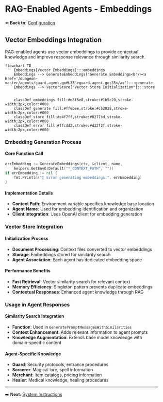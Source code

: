 # RAG-Enabled Agents - Embeddings

⬅️ **Back to:** [Configuration](202-rag-enabled-agents-configuration.md)

## Vector Embeddings Integration

RAG-enabled agents use vector embeddings to provide contextual knowledge and improve response relevance through similarity search.

```mermaid
flowchart TD
    Embeddings[Vector Embeddings]:::embeddings
    Embeddings --> GenerateEmbeddings("Generate Embeddings<br/><a href='/dungeon-master/agents/guard.agent.go#L35'>guard.agent.go:35</a>"):::generate
    Embeddings --> VectorStore["Vector Store Initialization"]:::store


    classDef embeddings fill:#e8f5e8,stroke:#1b5e20,stroke-width:2px,color:#000
    classDef generate fill:#ffebee,stroke:#c62828,stroke-width:2px,color:#000
    classDef store fill:#e4f7ff,stroke:#0277bd,stroke-width:2px,color:#000
    classDef error fill:#ffcdd2,stroke:#d32f2f,stroke-width:2px,color:#000
```

### Embedding Generation Process

#### Core Function Call
```go
errEmbedding := GenerateEmbeddings(ctx, &client, name,
    helpers.GetEnvOrDefault("*_CONTEXT_PATH", ""))
if errEmbedding != nil {
    fmt.Println("🔶 Error generating embeddings:", errEmbedding)
}
```

#### Implementation Details
- **Context Path**: Environment variable specifies knowledge base location
- **Agent Name**: Used for embedding identification and organization
- **Client Integration**: Uses OpenAI client for embedding generation


### Vector Store Integration

#### Initialization Process
- **Document Processing**: Context files converted to vector embeddings
- **Storage**: Embeddings stored for similarity search
- **Agent Association**: Each agent has dedicated embedding space

#### Performance Benefits
- **Fast Retrieval**: Vector similarity search for relevant context
- **Memory Efficiency**: Singleton pattern prevents duplicate embeddings
- **Contextual Responses**: Enhanced agent knowledge through RAG

### Usage in Agent Responses

#### Similarity Search Integration
- **Function**: Used in `GeneratePromptMessagesWithSimilarities`
- **Context Enhancement**: Adds relevant information to agent prompts
- **Knowledge Augmentation**: Extends base model knowledge with domain-specific content

#### Agent-Specific Knowledge
- **Guard**: Security protocols, entrance procedures
- **Sorcerer**: Magical lore, spell information
- **Merchant**: Item catalogs, pricing information
- **Healer**: Medical knowledge, healing procedures


---

➡️ **Next:** [System Instructions](204-rag-enabled-agents-system-instructions.md)